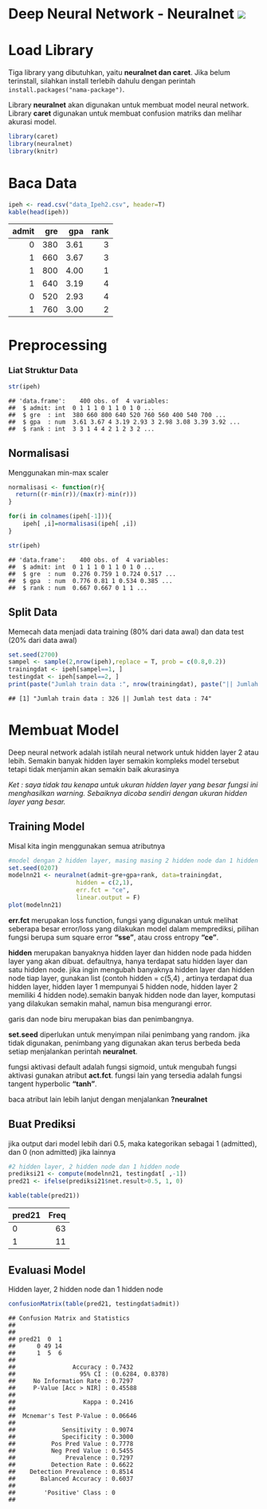 # Deep Neural Network - Neuralnet <img src="https://img.shields.io/badge/r-%23276DC3.svg?&style=for-the-badge&logo=r&logoColor=white"/> 


Load Library
============

Tiga library yang dibutuhkan, yaitu **neuralnet dan caret**. Jika belum
terinstall, silahkan install terlebih dahulu dengan perintah
`install.packages("nama-package")`.

Library **neuralnet** akan digunakan untuk membuat model neural network.
Library **caret** digunakan untuk membuat confusion matriks dan melihar
akurasi model.

``` r
library(caret)
library(neuralnet)
library(knitr)
```

Baca Data
=========

``` r
ipeh <- read.csv("data_Ipeh2.csv", header=T)
kable(head(ipeh))
```

|  admit|  gre|   gpa|  rank|
|------:|----:|-----:|-----:|
|      0|  380|  3.61|     3|
|      1|  660|  3.67|     3|
|      1|  800|  4.00|     1|
|      1|  640|  3.19|     4|
|      0|  520|  2.93|     4|
|      1|  760|  3.00|     2|

Preprocessing
=============

### Liat Struktur Data

``` r
str(ipeh)
```

    ## 'data.frame':    400 obs. of  4 variables:
    ##  $ admit: int  0 1 1 1 0 1 1 0 1 0 ...
    ##  $ gre  : int  380 660 800 640 520 760 560 400 540 700 ...
    ##  $ gpa  : num  3.61 3.67 4 3.19 2.93 3 2.98 3.08 3.39 3.92 ...
    ##  $ rank : int  3 3 1 4 4 2 1 2 3 2 ...

Normalisasi
-----------

Menggunakan min-max scaler

``` r
normalisasi <- function(r){
  return((r-min(r))/(max(r)-min(r)))
}

for(i in colnames(ipeh[-1])){
    ipeh[ ,i]=normalisasi(ipeh[ ,i])
}

str(ipeh)
```

    ## 'data.frame':    400 obs. of  4 variables:
    ##  $ admit: int  0 1 1 1 0 1 1 0 1 0 ...
    ##  $ gre  : num  0.276 0.759 1 0.724 0.517 ...
    ##  $ gpa  : num  0.776 0.81 1 0.534 0.385 ...
    ##  $ rank : num  0.667 0.667 0 1 1 ...

Split Data
----------

Memecah data menjadi data training (80% dari data awal) dan data test
(20% dari data awal)

``` r
set.seed(2700)
sampel <- sample(2,nrow(ipeh),replace = T, prob = c(0.8,0.2))
trainingdat <- ipeh[sampel==1, ]
testingdat <- ipeh[sampel==2, ]
print(paste("Jumlah train data :", nrow(trainingdat), paste("|| Jumlah test data :", nrow(testingdat))))
```

    ## [1] "Jumlah train data : 326 || Jumlah test data : 74"

Membuat Model
=============

Deep neural network adalah istilah neural network untuk hidden layer 2
atau lebih. Semakin banyak hidden layer semakin kompleks model tersebut
tetapi tidak menjamin akan semakin baik akurasinya

*Ket : saya tidak tau kenapa untuk ukuran hidden layer yang besar fungsi
ini menghasilkan warning. Sebaiknya dicoba sendiri dengan ukuran hidden
layer yang besar.*

Training Model
--------------

Misal kita ingin menggunakan semua atributnya

``` r
#model dengan 2 hidden layer, masing masing 2 hidden node dan 1 hidden node
set.seed(0207)
modelnn21 <- neuralnet(admit~gre+gpa+rank, data=trainingdat,
                   hidden = c(2,1),
                   err.fct = "ce",
                   linear.output = F)
plot(modelnn21)
```

**err.fct** merupakan loss function, fungsi yang digunakan untuk melihat
seberapa besar error/loss yang dilakukan model dalam memprediksi,
pilihan fungsi berupa sum square error **“sse”**, atau cross entropy
**“ce”**.

**hidden** merupakan banyaknya hidden layer dan hidden node pada hidden
layer yang akan dibuat. defaultnya, hanya terdapat satu hidden layer dan
satu hidden node. jika ingin mengubah banyaknya hidden layer dan hidden
node tiap layer, gunakan list (contoh hidden = c(5,4) , artinya terdapat
dua hidden layer, hidden layer 1 mempunyai 5 hidden node, hidden layer 2
memiliki 4 hidden node).semakin banyak hidden node dan layer, komputasi
yang dilakukan semakin mahal, namun bisa mengurangi error.

garis dan node biru merupakan bias dan penimbangnya.

**set.seed** diperlukan untuk menyimpan nilai penimbang yang random.
jika tidak digunakan, penimbang yang digunakan akan terus berbeda beda
setiap menjalankan perintah **neuralnet**.

fungsi aktivasi default adalah fungsi sigmoid, untuk mengubah fungsi
aktivasi gunakan atribut **act.fct**. fungsi lain yang tersedia adalah
fungsi tangent hyperbolic **“tanh”**.

baca atribut lain lebih lanjut dengan menjalankan **?neuralnet**

Buat Prediksi
-------------

jika output dari model lebih dari 0.5, maka kategorikan sebagai 1
(admitted), dan 0 (non admitted) jika lainnya

``` r
#2 hidden layer, 2 hidden node dan 1 hidden node
prediksi21 <- compute(modelnn21, testingdat[ ,-1])
pred21 <- ifelse(prediksi21$net.result>0.5, 1, 0)

kable(table(pred21))
```

| pred21 |  Freq|
|:-------|-----:|
| 0      |    63|
| 1      |    11|

Evaluasi Model
--------------

Hidden layer, 2 hidden node dan 1 hidden node

``` r
confusionMatrix(table(pred21, testingdat$admit))
```

    ## Confusion Matrix and Statistics
    ## 
    ##       
    ## pred21  0  1
    ##      0 49 14
    ##      1  5  6
    ##                                           
    ##                Accuracy : 0.7432          
    ##                  95% CI : (0.6284, 0.8378)
    ##     No Information Rate : 0.7297          
    ##     P-Value [Acc > NIR] : 0.45588         
    ##                                           
    ##                   Kappa : 0.2416          
    ##                                           
    ##  Mcnemar's Test P-Value : 0.06646         
    ##                                           
    ##             Sensitivity : 0.9074          
    ##             Specificity : 0.3000          
    ##          Pos Pred Value : 0.7778          
    ##          Neg Pred Value : 0.5455          
    ##              Prevalence : 0.7297          
    ##          Detection Rate : 0.6622          
    ##    Detection Prevalence : 0.8514          
    ##       Balanced Accuracy : 0.6037          
    ##                                           
    ##        'Positive' Class : 0               
    ##
